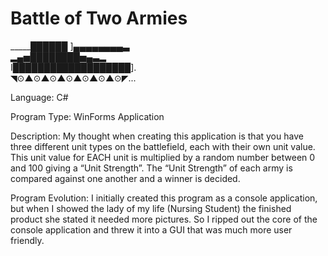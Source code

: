 # Battle of Two Armies

_____██████ ]▄▄▄▄▄▄▄▄▃                         
▂▄▅████████▅▄▃▂                                   
I███████████████████].   
 ◥⊙▲⊙▲⊙▲⊙▲⊙▲⊙▲⊙◤...                              

Language: 
C#

Program Type: 
WinForms Application 

Description:
My thought when creating this application is that you have three different unit types on the battlefield, each with their own unit value. This unit value for EACH unit is multiplied by a random number between 0 and 100 giving a “Unit Strength”. The “Unit Strength” of each army is compared against one another and a winner is decided. 

Program Evolution: 
I initially created this program as a console application, but when I showed the lady of my life (Nursing Student) the finished product she stated it needed more pictures. So I ripped out the core of the console application and threw it into a GUI that was much more user friendly. 
